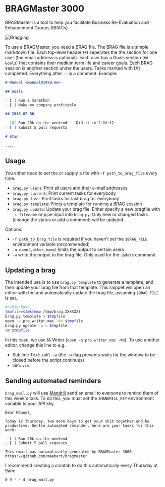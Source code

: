 # BRAGMaster 3000

BRAGMaster is a tool to help you facilitate Business Re-Evaluation and Enhancement Groups (BRAGs).

![Bragging](http://i.giphy.com/xT77Y5UUIdbefJL0PK.gif)

To use a BRAGMaster, you need a BRAG file. The BRAG file is a simple markdown file. Each top-level header (`#`) seperates the the section for one user (the email address is optional). Each user has a Goals section (`## Goals`) that contains their medium term life and career goals. Each BRAG session is another section under the users. Tasks marked with [X] completed. Everything after `--` is a comment. Example:

```md
# Manuel <manuel@1450.me>

## Goals

- [ ] Run a marathon
- [ ] Make my company profitable

## 2016-02-06

- [X] Run 20k on the weekend -- Did it in 2:06:12
- [ ] Submit 5 pull requests

# Stan

....
```

## Usage

You either need to set the or supply a file with `-f path_to_brag_file` every time.

- `brag.py users`: Print all users and their e-mail addresses
- `brag.py current`: Print current tasks for everybody
- `brag.py last`: Print tasks for last brag for everybody
- `brag.py template`: Prints a template for running a BRAG session
- `brag.py update`: Update your brag file. Either specify a new bragfile with `-i filename` or pipe input into `brag.py`. Only new or changed tasks (change the status or add a comment) will be updated. 

Options:
- `-f path_to_brag_file` is required if you haven't set the  `$BRAG_FILE` environment variable (recommended)
- `-u name[,other_name]` limits the output to certain users
- `-w` write the output to the brag file. Only used for the `update` command.

## Updating a brag

The intended use is to use `brag.py template` to generate a template, and then update your brag file from that template. This snippet will open an editor with the  and automatically update the brag file, assuming `$BRAG_FILE` is set.

```sh
#!/bin/bash
tmpfile=$(mktemp /tmp/brag.XXXXXX)
brag.py template > $tmpfile
open -b pro.writer.mac -Wn $tmpfile
brag.py update -w < $tmpfile
rm $tmpfile
```

In this case, we use IA Writer (`open -b pro.writer.mac -Wn`). To use another editor, change this line to e.g.

- Sublime Text: `subl -w` (the `-w` flag prevents waits for the window to be closed before the script continues)
- vim: `vim`

## Sending automated reminders

`brag_mail.py` will use [Mandrill](http://www.mandrillapp.com) send an email to everyone to remind them of this week's task. To do this, you must set the `$MANDRILL_KEY` environment variable to your API key.

```
Dear Manuel,

Today is Thursday, two more days to get your shit together and be productive. Gentle automated reminder, here are your tasks for this week:

- [ ] Run 20k on the weekend
- [ ] Submit 5 pull requests

This email was automatically generated by BRAGMaster 3000 - https://github.com/maebert/bragmaster
```

I recommend creating a crontab to do this automatically every Thursday at 9am:

```sh
0 9 * * 4 brag_mail.py
```

